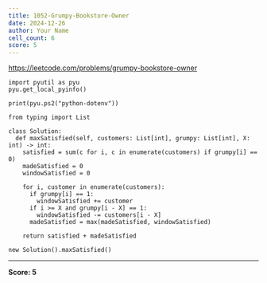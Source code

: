 ```yaml
---
title: 1052-Grumpy-Bookstore-Owner
date: 2024-12-26
author: Your Name
cell_count: 6
score: 5
---
```


https://leetcode.com/problems/grumpy-bookstore-owner


```
import pyutil as pyu
pyu.get_local_pyinfo()
```


```
print(pyu.ps2("python-dotenv"))
```


```
from typing import List
```


```
class Solution:
  def maxSatisfied(self, customers: List[int], grumpy: List[int], X: int) -> int:
    satisfied = sum(c for i, c in enumerate(customers) if grumpy[i] == 0)
    madeSatisfied = 0
    windowSatisfied = 0

    for i, customer in enumerate(customers):
      if grumpy[i] == 1:
        windowSatisfied += customer
      if i >= X and grumpy[i - X] == 1:
        windowSatisfied -= customers[i - X]
      madeSatisfied = max(madeSatisfied, windowSatisfied)

    return satisfied + madeSatisfied
```


```
new Solution().maxSatisfied()
```


---
**Score: 5**